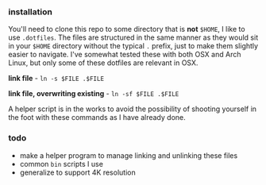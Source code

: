 ### installation

You'll need to clone this repo to some directory that is **not** `$HOME`, I like to use `.dotfiles`. The files are structured in the same manner as they would sit in your `$HOME` directory without the typical `.` prefix, just to make them slightly easier to navigate. I've somewhat tested these with both OSX and Arch Linux, but only some of these dotfiles are relevant in OSX.

**link file** - `ln -s $FILE .$FILE`

**link file, overwriting existing** - `ln -sf $FILE .$FILE`

A helper script is in the works to avoid the possibility of shooting yourself in the foot with these commands as I have already done.


### todo

- make a helper program to manage linking and unlinking these files
- common `bin` scripts I use
- generalize to support 4K resolution
